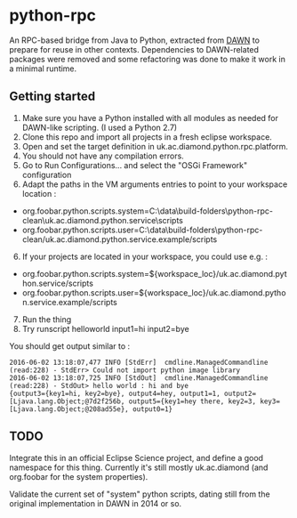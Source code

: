 # python-rpc

An RPC-based bridge from Java to Python, extracted from [DAWN](http://www.dawnsci.org/) to prepare for reuse in other contexts.
Dependencies to DAWN-related packages were removed and some refactoring was done to make it work in a minimal runtime.

## Getting started

1. Make sure you have a Python installed with all modules as needed for DAWN-like scripting. (I used a Python 2.7)
2. Clone this repo and import all projects in a fresh eclipse workspace.
2. Open and set the target definition in uk.ac.diamond.python.rpc.platform.
3. You should not have any compilation errors.
4. Go to Run Configurations... and select the "OSGi Framework" configuration
5. Adapt the paths in the VM arguments entries to point to your workspace location :
  * org.foobar.python.scripts.system=C:\data\build-folders\python-rpc-clean\uk.ac.diamond.python.service\scripts
  * org.foobar.python.scripts.user=C:\data\build-folders\python-rpc-clean/uk.ac.diamond.python.service.example/scripts
6. If your projects are located in your workspace, you could use e.g. :
  * org.foobar.python.scripts.system=${workspace_loc}/uk.ac.diamond.python.service/scripts
  * org.foobar.python.scripts.user=${workspace_loc}/uk.ac.diamond.python.service.example/scripts
7. Run the thing
8. Try runscript helloworld input1=hi input2=bye

You should get output similar to :
```
2016-06-02 13:18:07,477 INFO [StdErr]  cmdline.ManagedCommandline (read:228) - StdErr> Could not import python image library
2016-06-02 13:18:07,725 INFO [StdOut]  cmdline.ManagedCommandline (read:228) - StdOut> hello world : hi and bye
{output3={key1=hi, key2=bye}, output4=hey, output1=1, output2=[Ljava.lang.Object;@7d2f256b, output5={key1=hey there, key2=3, key3=[Ljava.lang.Object;@208ad55e}, output0=1}
```

## TODO

Integrate this in an official Eclipse Science project, and define a good namespace for this thing. Currently it's still mostly uk.ac.diamond (and org.foobar for the system properties).

Validate the current set of "system" python scripts, dating still from the original implementation in DAWN in 2014 or so.
